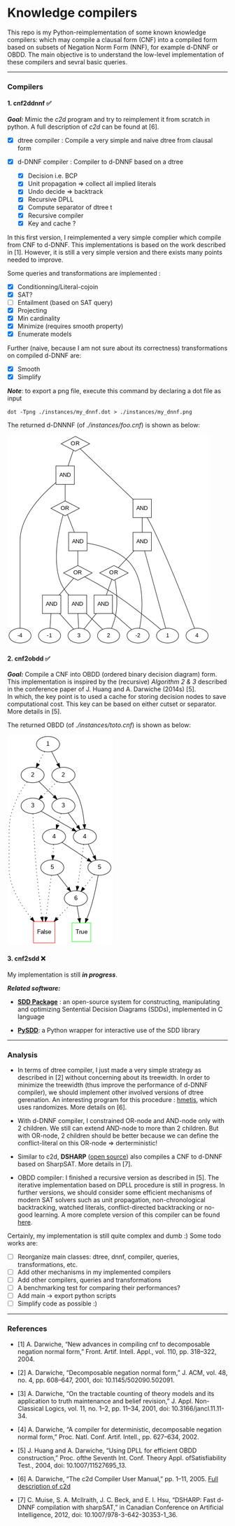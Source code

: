 # Knowledge compilers

This repo is my Python-reimplementation of some known knowledge compilers: which may compile a clausal form (CNF) into a compiled form based on subsets of Negation Norm Form (NNF), for example d-DNNF or OBDD. The main objective is to understand the low-level implementation of these compilers and sevral basic queries.  

---

### Compilers 

#### 1. cnf2ddnnf :white_check_mark:

***Goal:*** Mimic the *c2d* program and try to reimplement it from scratch in python. A full description of *c2d* can be found at [6]. 

- [X] dtree compiler : Compile a very simple and naive dtree from clausal form
- [X] d-DNNF compiler : Compiler to d-DNNF based on a dtree 

    - [x] Decision i.e. BCP
    - [x] Unit propagation => collect all implied literals 
    - [x] Undo decide => backtrack
    - [x] Recursive DPLL
    - [x] Compute separator of dtree t
    - [x] Recursive compiler 
    - [x] Key and cache ?

In this first version, I reimplemented a very simple complier which compile from CNF to d-DNNF. This implementations is based on the work described in [1]. However, it is still a very simple version and there exists many points needed to improve. 

Some queries and transformations are implemented :

- [x] Conditionning/Literal-cojoin
- [x] SAT? 
- [ ] Entailment (based on SAT query)
- [x] Projecting
- [x] Min cardinality
- [x] Minimize (requires smooth property)
- [x] Enumerate models

Further (naive, because I am not sure about its correctness) transformations on compiled d-DNNF are:

- [x] Smooth
- [x] Simplify

***Note***: to export a png file, execute this command by declaring a dot file as input

```
dot -Tpng ./instances/my_dnnf.dot > ./instances/my_dnnf.png
```

The returned d-DNNNF (of *./instances/foo.cnf*) is shown as below:

![png](./instances/my_dnnf.png)

#### 2. cnf2obdd :white_check_mark:

***Goal:*** Compile a CNF into OBDD (ordered binary decision diagram) form. This implementation is inspired by the (recursive) *Algorithm 2 & 3* described in the conference paper of J. Huang and A. Darwiche (2014s) [5].  
In which, the key point is to used a cache for storing decision nodes to save computational cost. This key can be based on either cutset or separator. More details in [5].

The returned OBDD (of *./instances/toto.cnf*) is shown as below:

![png](./instances/toto.png)

#### 3. cnf2sdd :x:

My implementation is still ***in progress***.  

***Related software:***

- [**SDD Package**](http://reasoning.cs.ucla.edu/sdd/) : an open-source system for constructing, manipulating and optimizing Sentential Decision Diagrams (SDDs), implemented in C language

- [**PySDD**](https://github.com/wannesm/PySDD): a Python wrapper for interactive use of the SDD library 

---

### Analysis

- In terms of dtree compiler, I just made a very simple strategy as described in [2] without concerning about its treewidth. In order to minimize the treewidth (thus improve the performance of d-DNNF compiler), we should implement other involved versions of dtree gerenation. An interesting program for this procedure : [hmetis](http://www-users.cs.umn.edu/∼karypis/metis/hmetis/), which uses randomizes. More details on [6].

- With d-DNNF compiler, I constrained OR-node and AND-node only with 2 children. We still can extend AND-node to more than 2 children. But with OR-node, 2 children should be better because we can define the conflict-literal on this OR-node => derterministic!

- Similar to c2d, **DSHARP** ([open source](https://github.com/QuMuLab/dsharp)) also compiles a CNF to d-DNNF based on SharpSAT. More details in [7].

- OBDD compiler: I finished a recursive version as described in [5]. The iterative implementation based on DPLL procedure is still in progress. In further versions, we should consider some efficient mechanisms of modern SAT solvers such as unit propagation, non-chronological backtracking, watched literals, conflict-directed backtracking or no-good learning. A more complete version of this compiler can be found [here](http://www.disc.lab.uec.ac.jp/toda/code/cnf2obdd.html).  

Certainly, my implementation is still quite complex and dumb :) Some todo works are: 

- [ ] Reorganize main classes: dtree, dnnf, compiler, queries, transformations, etc.
- [ ] Add other mechanisms in my implemented compilers
- [ ] Add other compilers, queries and transformations
- [ ] A benchmarking test for comparing their performances? 
- [ ] Add main -> export python scripts
- [ ] Simplify code as possible :) 

---

### References

- [1] A. Darwiche, “New advances in compiling cnf to decomposable negation normal form,” Front. Artif. Intell. Appl., vol. 110, pp. 318–322, 2004. 

- [2] A. Darwiche, “Decomposable negation normal form,” J. ACM, vol. 48, no. 4, pp. 608–647, 2001, doi: 10.1145/502090.502091.

- [3] A. Darwiche, “On the tractable counting of theory models and its application to truth maintenance and belief revision,” J. Appl. Non-Classical Logics, vol. 11, no. 1–2, pp. 11–34, 2001, doi: 10.3166/jancl.11.11-34.

- [4] A. Darwiche, “A compiler for deterministic, decomposable negation normal form,” Proc. Natl. Conf. Artif. Intell., pp. 627–634, 2002.

- [5] J. Huang and A. Darwiche, “Using DPLL for efficient OBDD construction,” Proc. ofthe Seventh Int. Conf. Theory Appl. ofSatisfiability Test., 2004, doi: 10.1007/11527695_13.

- [6] A. Darwiche, “The c2d Compiler User Manual,” pp. 1–11, 2005. [Full description of c2d](http://reasoning.cs.ucla.edu/c2d/)

- [7] C. Muise, S. A. McIlraith, J. C. Beck, and E. I. Hsu, “DSHARP: Fast d-DNNF compilation with sharpSAT,” in Canadian Conference on Artificial Intelligence, 2012, doi: 10.1007/978-3-642-30353-1_36.
